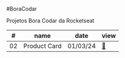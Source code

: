#BoraCodar

Projetos Bora Codar da Rocketseat

  <table>
      <thead>
        <tr>
          <th>#</th>
          <th>name</th>
          <th>date</th>
          <th>view</th>
        </tr>
      </thead>
      <tbody>
        <td>02</td>
        <td>Product Card</td>
        <td>01/03/24</td>
        <td><a href="1_Card_de_Produto">🔗</a></td>
      </tbody>
    </table>
